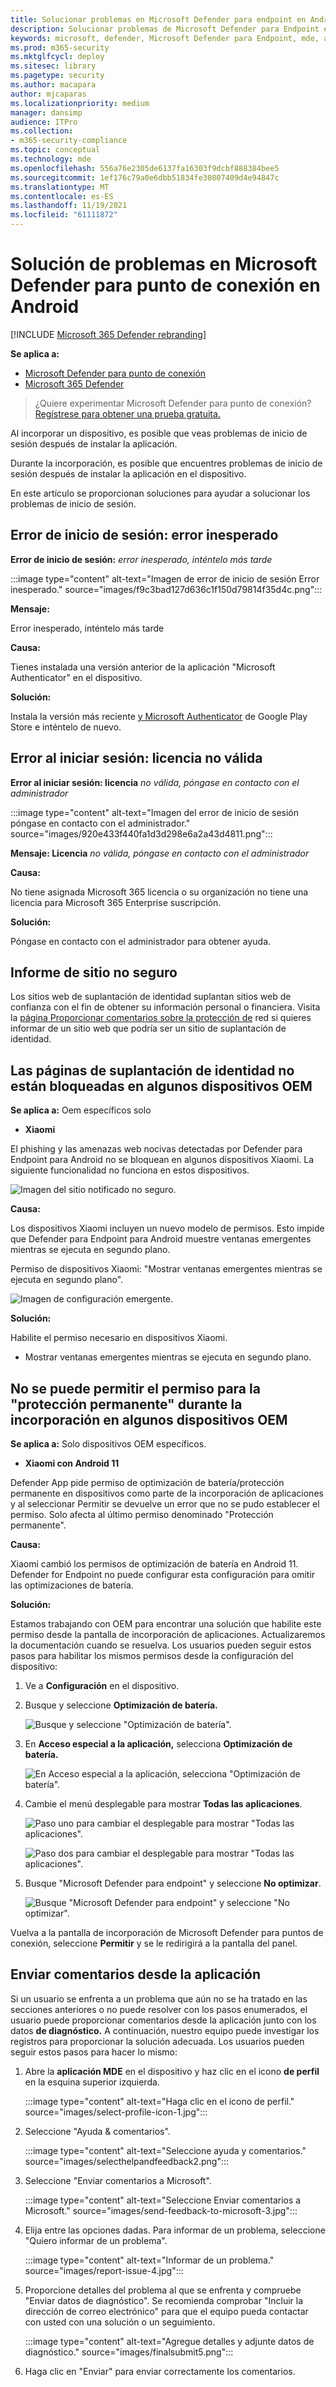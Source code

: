```yaml
---
title: Solucionar problemas en Microsoft Defender para endpoint en Android
description: Solucionar problemas de Microsoft Defender para Endpoint en Android
keywords: microsoft, defender, Microsoft Defender para Endpoint, mde, android, cloud, conectividad, comunicación
ms.prod: m365-security
ms.mktglfcycl: deploy
ms.sitesec: library
ms.pagetype: security
ms.author: macapara
author: mjcaparas
ms.localizationpriority: medium
manager: dansimp
audience: ITPro
ms.collection:
- m365-security-compliance
ms.topic: conceptual
ms.technology: mde
ms.openlocfilehash: 556a76e2305de6137fa16303f9dcbf888384bee5
ms.sourcegitcommit: 1ef176c79a0e6dbb51834fe30807409d4e94847c
ms.translationtype: MT
ms.contentlocale: es-ES
ms.lasthandoff: 11/19/2021
ms.locfileid: "61111872"
---
```

# <a name="troubleshooting-issues-on-microsoft-defender-for-endpoint-on-android"></a>Solución de problemas en Microsoft Defender para punto de conexión en Android

[!INCLUDE [Microsoft 365 Defender rebranding](../../includes/microsoft-defender.md)]

**Se aplica a:**
- [Microsoft Defender para punto de conexión](https://go.microsoft.com/fwlink/p/?linkid=2154037)
- [Microsoft 365 Defender](https://go.microsoft.com/fwlink/?linkid=2118804)

> ¿Quiere experimentar Microsoft Defender para punto de conexión? [Regístrese para obtener una prueba gratuita.](https://signup.microsoft.com/create-account/signup?products=7f379fee-c4f9-4278-b0a1-e4c8c2fcdf7e&ru=https://aka.ms/MDEp2OpenTrial?ocid=docs-wdatp-exposedapis-abovefoldlink)

Al incorporar un dispositivo, es posible que veas problemas de inicio de sesión después de instalar la aplicación.

Durante la incorporación, es posible que encuentres problemas de inicio de sesión después de instalar la aplicación en el dispositivo.

En este artículo se proporcionan soluciones para ayudar a solucionar los problemas de inicio de sesión.

## <a name="sign-in-failed---unexpected-error"></a>Error de inicio de sesión: error inesperado

**Error de inicio de sesión:** *error inesperado, inténtelo más tarde*

:::image type="content" alt-text="Imagen de error de inicio de sesión Error inesperado." source="images/f9c3bad127d636c1f150d79814f35d4c.png":::

**Mensaje:**

Error inesperado, inténtelo más tarde

**Causa:**

Tienes instalada una versión anterior de la aplicación "Microsoft Authenticator" en el dispositivo.

**Solución:**

Instala la versión más reciente [y Microsoft Authenticator](https://play.google.com/store/apps/details?id=com.azure.authenticator) de Google Play Store e inténtelo de nuevo.

## <a name="sign-in-failed---invalid-license"></a>Error al iniciar sesión: licencia no válida

**Error al iniciar sesión: licencia** *no válida, póngase en contacto con el administrador*

:::image type="content" alt-text="Imagen del error de inicio de sesión póngase en contacto con el administrador." source="images/920e433f440fa1d3d298e6a2a43d4811.png":::

**Mensaje: Licencia** *no válida, póngase en contacto con el administrador*

**Causa:**

No tiene asignada Microsoft 365 licencia o su organización no tiene una licencia para Microsoft 365 Enterprise suscripción.

**Solución:**

Póngase en contacto con el administrador para obtener ayuda.

## <a name="report-unsafe-site"></a>Informe de sitio no seguro

Los sitios web de suplantación de identidad suplantan sitios web de confianza con el fin de obtener su información personal o financiera. Visita la [página Proporcionar comentarios sobre la protección de](https://www.microsoft.com/wdsi/filesubmission/exploitguard/networkprotection) red si quieres informar de un sitio web que podría ser un sitio de suplantación de identidad.

## <a name="phishing-pages-arent-blocked-on-some-oem-devices"></a>Las páginas de suplantación de identidad no están bloqueadas en algunos dispositivos OEM

**Se aplica a:** Oem específicos solo

- **Xiaomi**

El phishing y las amenazas web nocivas detectadas por Defender para Endpoint para Android no se bloquean en algunos dispositivos Xiaomi. La siguiente funcionalidad no funciona en estos dispositivos.

![Imagen del sitio notificado no seguro.](images/0c04975c74746a5cdb085e1d9386e713.png)

**Causa:**

Los dispositivos Xiaomi incluyen un nuevo modelo de permisos. Esto impide que Defender para Endpoint para Android muestre ventanas emergentes mientras se ejecuta en segundo plano.

Permiso de dispositivos Xiaomi: "Mostrar ventanas emergentes mientras se ejecuta en segundo plano".

![Imagen de configuración emergente.](images/6e48e7b29daf50afddcc6c8c7d59fd64.png)

**Solución:**

Habilite el permiso necesario en dispositivos Xiaomi.

- Mostrar ventanas emergentes mientras se ejecuta en segundo plano.

## <a name="unable-to-allow-permission-for-permanent-protection-during-onboarding-on-some-oem-devices"></a>No se puede permitir el permiso para la "protección permanente" durante la incorporación en algunos dispositivos OEM

**Se aplica a:** Solo dispositivos OEM específicos.

- **Xiaomi con Android 11**

Defender App pide permiso de optimización de batería/protección permanente en  dispositivos como parte de la incorporación de aplicaciones y al seleccionar Permitir se devuelve un error que no se pudo establecer el permiso. Solo afecta al último permiso denominado "Protección permanente". 

**Causa:**

Xiaomi cambió los permisos de optimización de batería en Android 11. Defender for Endpoint no puede configurar esta configuración para omitir las optimizaciones de batería.

**Solución:**

Estamos trabajando con OEM para encontrar una solución que habilite este permiso desde la pantalla de incorporación de aplicaciones. Actualizaremos la documentación cuando se resuelva.
Los usuarios pueden seguir estos pasos para habilitar los mismos permisos desde la configuración del dispositivo: 

1. Ve a **Configuración** en el dispositivo.

2. Busque y seleccione **Optimización de batería.**

   ![Busque y seleccione "Optimización de batería".](images/search-battery-optimisation.png)

3. En **Acceso especial a la aplicación,** selecciona **Optimización de batería.**

   ![En Acceso especial a la aplicación, selecciona "Optimización de batería".](images/special-app-access.png)

4. Cambie el menú desplegable para mostrar **Todas las aplicaciones**.

   ![Paso uno para cambiar el desplegable para mostrar "Todas las aplicaciones".](images/show-all-apps-2.png)

   ![Paso dos para cambiar el desplegable para mostrar "Todas las aplicaciones".](images/show-all-apps-1.png)

5. Busque "Microsoft Defender para endpoint" y seleccione **No optimizar**.

   ![Busque "Microsoft Defender para endpoint" y seleccione "No optimizar".](images/select-dont-optimise.png)

Vuelva a la pantalla de incorporación de Microsoft Defender para puntos de conexión, seleccione **Permitir** y se le redirigirá a la pantalla del panel.

## <a name="send-in-app-feedback"></a>Enviar comentarios desde la aplicación

Si un usuario se enfrenta a un problema que aún no se ha tratado en  las secciones anteriores o no puede resolver con los pasos enumerados, el usuario puede proporcionar comentarios desde la aplicación junto con los datos **de diagnóstico.** A continuación, nuestro equipo puede investigar los registros para proporcionar la solución adecuada. Los usuarios pueden seguir estos pasos para hacer lo mismo:

1.  Abre la **aplicación MDE** en el dispositivo y haz clic en el icono **de perfil** en la esquina superior izquierda.

    :::image type="content" alt-text="Haga clic en el icono de perfil." source="images/select-profile-icon-1.jpg":::

2.  Seleccione "Ayuda & comentarios".

    :::image type="content" alt-text="Seleccione ayuda y comentarios." source="images/selecthelpandfeedback2.png":::

3.  Seleccione "Enviar comentarios a Microsoft".

    :::image type="content" alt-text="Seleccione Enviar comentarios a Microsoft." source="images/send-feedback-to-microsoft-3.jpg":::

4.  Elija entre las opciones dadas. Para informar de un problema, seleccione "Quiero informar de un problema".

    :::image type="content" alt-text="Informar de un problema." source="images/report-issue-4.jpg":::

5.  Proporcione detalles del problema al que se enfrenta y compruebe "Enviar datos de diagnóstico". Se recomienda comprobar "Incluir la dirección de correo electrónico" para que el equipo pueda contactar con usted con una solución o un seguimiento.

    :::image type="content" alt-text="Agregue detalles y adjunte datos de diagnóstico." source="images/finalsubmit5.png":::

6.  Haga clic en "Enviar" para enviar correctamente los comentarios.
